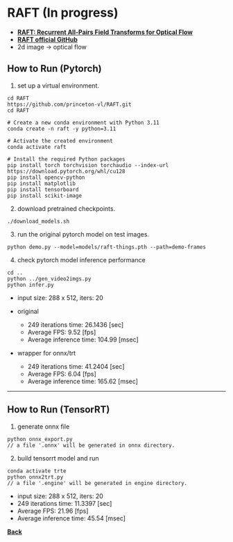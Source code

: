 # RAFT (In progress)
- **[RAFT: Recurrent All-Pairs Field Transforms for Optical Flow](https://arxiv.org/pdf/2003.12039)**
- **[RAFT official GitHub](https://github.com/princeton-vl/raft)**
- 2d image -> optical flow

## How to Run (Pytorch)

1. set up a virtual environment.
```
cd RAFT
https://github.com/princeton-vl/RAFT.git
cd RAFT

# Create a new conda environment with Python 3.11
conda create -n raft -y python=3.11

# Activate the created environment
conda activate raft

# Install the required Python packages
pip install torch torchvision torchaudio --index-url https://download.pytorch.org/whl/cu128
pip install opencv-python
pip install matplotlib
pip install tensorboard
pip install scikit-image
```

2. download pretrained checkpoints.
```
./download_models.sh
```
3. run the original pytorch model on test images.
```
python demo.py --model=models/raft-things.pth --path=demo-frames
```

4. check pytorch model inference performance
```
cd ..
python ../gen_video2imgs.py
python infer.py
```

- input size: 288 x 512, iters: 20
- original
    - 249 iterations time: 26.1436 [sec]
    - Average FPS: 9.52 [fps]
    - Average inference time: 104.99 [msec]

- wrapper for onnx/trt
    - 249 iterations time: 41.2404 [sec]
    - Average FPS: 6.04 [fps]
    - Average inference time: 165.62 [msec]

--------------------------------------------------------------------

## How to Run (TensorRT)

1. generate onnx file

```
python onnx_export.py
// a file '.onnx' will be generated in onnx directory.
```

2. build tensorrt model and run

```
conda activate trte
python onnx2trt.py
// a file '.engine' will be generated in engine directory.
```

- input size: 288 x 512, iters: 20
- 249 iterations time: 11.3397 [sec]
- Average FPS: 21.96 [fps]
- Average inference time: 45.54 [msec]

**[Back](../README.md)** 